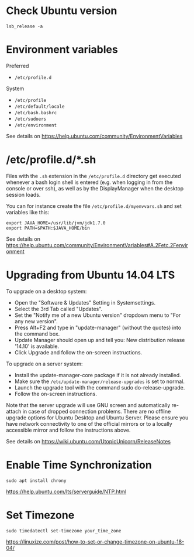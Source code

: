 # Check Ubuntu version

    lsb_release -a

# Environment variables

Preferred

* `/etc/profile.d`
 
System

* `/etc/profile`
* `/etc/default/locale`
* `/etc/bash.bashrc`
* `/etc/sudoers`
* `/etc/environment`

See details on <https://help.ubuntu.com/community/EnvironmentVariables> 


# /etc/profile.d/*.sh

Files with the `.sh` extension in the `/etc/profile.d` directory get executed whenever a bash login shell is entered (e.g. when logging in from the console or over ssh), as well as by the DisplayManager when the desktop session loads. 

You can for instance create the file `/etc/profile.d/myenvvars.sh` and set variables like this: 

    export JAVA_HOME=/usr/lib/jvm/jdk1.7.0
    export PATH=$PATH:$JAVA_HOME/bin

See details on <https://help.ubuntu.com/community/EnvironmentVariables#A.2Fetc.2Fenvironment> 

# Upgrading from Ubuntu 14.04 LTS

To upgrade on a desktop system: 

* Open the "Software & Updates" Setting in Systemsettings. 
* Select the 3rd Tab called "Updates". 
* Set the "Notify me of a new Ubuntu version" dropdown menu to "For any new version". 
* Press Alt+F2 and type in "update-manager" (without the quotes) into the command box. 
* Update Manager should open up and tell you: New distribution release '14.10' is available. 
* Click Upgrade and follow the on-screen instructions.
 
To upgrade on a server system:
 
* Install the update-manager-core package if it is not already installed. 
* Make sure the `/etc/update-manager/release-upgrades` is set to normal. 
* Launch the upgrade tool with the command sudo do-release-upgrade. 
* Follow the on-screen instructions.
 
Note that the server upgrade will use GNU screen and automatically re-attach in case of dropped connection problems. 
There are no offline upgrade options for Ubuntu Desktop and Ubuntu Server. Please ensure you have network connectivity to one of the official mirrors or to a locally accessible mirror and follow the instructions above. 

See details on <https://wiki.ubuntu.com/UtopicUnicorn/ReleaseNotes> 

# Enable Time Synchronization

```
sudo apt install chrony
```

<https://help.ubuntu.com/lts/serverguide/NTP.html>

# Set Timezone
```
sudo timedatectl set-timezone your_time_zone
```

<https://linuxize.com/post/how-to-set-or-change-timezone-on-ubuntu-18-04/>
